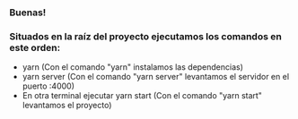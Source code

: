 ### Buenas!

### Situados en la raíz del proyecto ejecutamos los comandos en este orden:

- yarn (Con el comando "yarn" instalamos las dependencias)
- yarn server (Con el comando "yarn server" levantamos el servidor en el puerto :4000)
- En otra terminal ejecutar yarn start (Con el comando "yarn start" levantamos el proyecto)
